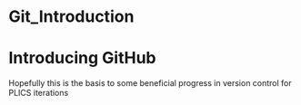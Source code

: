 # Git_Introduction
<!DOCTYPE html>
<html>
<head>
<title>This is an introduction to GitHub for AIF Payments</title>
</head>
<body>
<h1>Introducing GitHub</h1>
<p>Hopefully this is the basis to some beneficial progress in version control for PLICS iterations</p>
</body>
</html>
